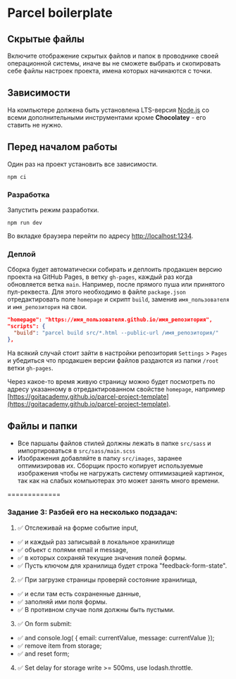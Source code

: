 # Parcel boilerplate

## Скрытые файлы

Включите отображение скрытых файлов и папок в проводнике своей операционной
системы, иначе вы не сможете выбрать и скопировать себе файлы настроек проекта,
имена которых начинаются с точки.

## Зависимости

На компьютере должена быть установлена LTS-версия
[Node.js](https://nodejs.org/en/) со всеми дополнительными инструментами кроме
**Chocolatey** - его ставить не нужно.

## Перед началом работы

Один раз на проект установить все зависимости.

```shell
npm ci
```

### Разработка

Запустить режим разработки.

```shell
npm run dev
```

Во вкладке браузера перейти по адресу
[http://localhost:1234](http://localhost:1234).

### Деплой

Сборка будет автоматически собирать и деплоить продакшен версию проекта на
GitHub Pages, в ветку `gh-pages`, каждый раз когда обновляется ветка `main`.
Например, после прямого пуша или принятого пул-реквеста. Для этого необходимо в
файле `package.json` отредактировать поле `homepage` и скрипт `build`, заменив
`имя_пользователя` и `имя_репозитория` на свои.

```json
"homepage": "https://имя_пользователя.github.io/имя_репозитория",
"scripts": {
  "build": "parcel build src/*.html --public-url /имя_репозитория/"
},
```

На всякий случай стоит зайти в настройки репозитория `Settings` > `Pages` и
убедиться что продакшен версии файлов раздаются из папки `/root` ветки
`gh-pages`.

Через какое-то время живую страницу можно будет посмотреть по адресу указанному
в отредактированном свойстве `homepage`, например
[https://goitacademy.github.io/parcel-project-template](https://goitacademy.github.io/parcel-project-template).

## Файлы и папки

- Все паршалы файлов стилей должны лежать в папке `src/sass` и импортироваться в
  `src/sass/main.scss`
- Изображения добавляйте в папку `src/images`, заранее оптимизировав их. Сборщик
  просто копирует используемые изображения чтобы не нагружать систему
  оптимизацией картинок, так как на слабых компьютерах это может занять много
  времени.

=============

### Задание 3: Разбей его на несколько подзадач:

1. ✅ Отслеживай на форме событие input,

- ✅ и каждый раз записывай в локальное хранилище
- ✅ объект с полями email и message,
- ✅ в которых сохраняй текущие значения полей формы.
- ✅ Пусть ключом для хранилища будет строка "feedback-form-state".

2. ✅ При загрузке страницы проверяй состояние хранилища,

- ✅ и если там есть сохраненные данные,
- ✅ заполняй ими поля формы.
- ✅ В противном случае поля должны быть пустыми.

3. ✅ On form submit:

- ✅ and console.log( { email: currentValue, message: currentValue });
- ✅ remove item from storage;
- ✅ and reset form;

4. ✅ Set delay for storage write >= 500ms, use lodash.throttle.
